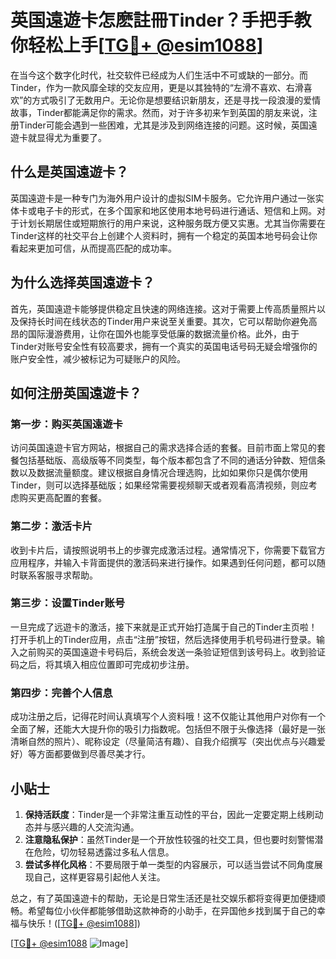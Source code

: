 # 英国遠遊卡怎麽註冊Tinder？手把手教你轻松上手[[TG💪+ @esim1088](https://t.me/s/esim1088)]

在当今这个数字化时代，社交软件已经成为人们生活中不可或缺的一部分。而Tinder，作为一款风靡全球的交友应用，更是以其独特的“左滑不喜欢、右滑喜欢”的方式吸引了无数用户。无论你是想要结识新朋友，还是寻找一段浪漫的爱情故事，Tinder都能满足你的需求。然而，对于许多初来乍到英国的朋友来说，注册Tinder可能会遇到一些困难，尤其是涉及到网络连接的问题。这时候，英国遠遊卡就显得尤为重要了。

## 什么是英国遠遊卡？

英国遠遊卡是一种专门为海外用户设计的虚拟SIM卡服务。它允许用户通过一张实体卡或电子卡的形式，在多个国家和地区使用本地号码进行通话、短信和上网。对于计划长期居住或短期旅行的用户来说，这种服务既方便又实惠。尤其当你需要在Tinder这样的社交平台上创建个人资料时，拥有一个稳定的英国本地号码会让你看起来更加可信，从而提高匹配的成功率。

## 为什么选择英国遠遊卡？

首先，英国遠遊卡能够提供稳定且快速的网络连接。这对于需要上传高质量照片以及保持长时间在线状态的Tinder用户来说至关重要。其次，它可以帮助你避免高昂的国际漫游费用，让你在国外也能享受低廉的数据流量价格。此外，由于Tinder对账号安全性有较高要求，拥有一个真实的英国电话号码无疑会增强你的账户安全性，减少被标记为可疑账户的风险。

## 如何注册英国遠遊卡？

### 第一步：购买英国遠遊卡
访问英国遠遊卡官方网站，根据自己的需求选择合适的套餐。目前市面上常见的套餐包括基础版、高级版等不同类型，每个版本都包含了不同的通话分钟数、短信条数以及数据流量额度。建议根据自身情况合理选购，比如如果你只是偶尔使用Tinder，则可以选择基础版；如果经常需要视频聊天或者观看高清视频，则应考虑购买更高配置的套餐。

### 第二步：激活卡片
收到卡片后，请按照说明书上的步骤完成激活过程。通常情况下，你需要下载官方应用程序，并输入卡背面提供的激活码来进行操作。如果遇到任何问题，都可以随时联系客服寻求帮助。

### 第三步：设置Tinder账号
一旦完成了远遊卡的激活，接下来就是正式开始打造属于自己的Tinder主页啦！打开手机上的Tinder应用，点击“注册”按钮，然后选择使用手机号码进行登录。输入之前购买的英国遠遊卡号码后，系统会发送一条验证短信到该号码上。收到验证码之后，将其填入相应位置即可完成初步注册。

### 第四步：完善个人信息
成功注册之后，记得花时间认真填写个人资料哦！这不仅能让其他用户对你有一个全面了解，还能大大提升你的吸引力指数呢。包括但不限于头像选择（最好是一张清晰自然的照片）、昵称设定（尽量简洁有趣）、自我介绍撰写（突出优点与兴趣爱好）等方面都要做到尽善尽美才行。

## 小贴士

1. **保持活跃度**：Tinder是一个非常注重互动性的平台，因此一定要定期上线刷动态并与感兴趣的人交流沟通。
2. **注意隐私保护**：虽然Tinder是一个开放性较强的社交工具，但也要时刻警惕潜在危险，切勿轻易透露过多私人信息。
3. **尝试多样化风格**：不要局限于单一类型的内容展示，可以适当尝试不同角度展现自己，这样更容易引起他人关注。

总之，有了英国遠遊卡的帮助，无论是日常生活还是社交娱乐都将变得更加便捷顺畅。希望每位小伙伴都能够借助这款神奇的小助手，在异国他乡找到属于自己的幸福与快乐！([[TG💪+ @esim1088](https://t.me/s/esim1088)])

[[TG💪+ @esim1088](https://t.me/s/esim1088) ![Image](https://i.postimg.cc/4NQfJmqS/Snipaste-2025-05-13-00-14-12.png)]